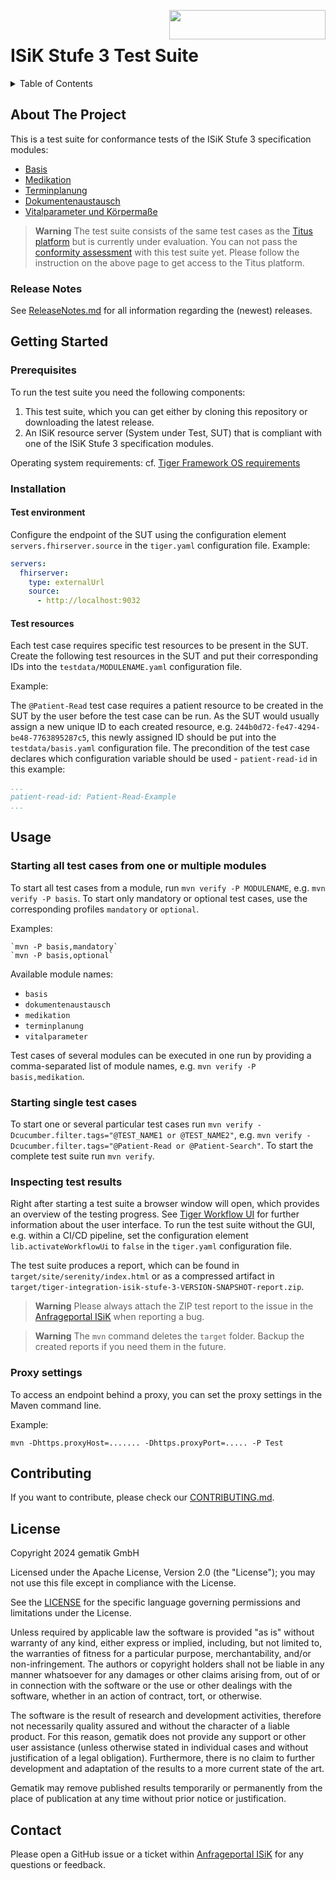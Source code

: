 <img align="right" width="250" height="47" src="docs/img/gematik_logo.png"/> <br/> 

# ISiK Stufe 3 Test Suite

<details>
  <summary>Table of Contents</summary>
  <ol>
    <li>
      <a href="#about-the-project">About The Project</a>
       <ul>
        <li><a href="#release-notes">Release Notes</a></li>
      </ul>
	</li>
    <li>
      <a href="#getting-started">Getting Started</a>
      <ul>
        <li><a href="#prerequisites">Prerequisites</a></li>
        <li><a href="#installation">Installation</a></li>
      </ul>
    </li>
    <li><a href="#usage">Usage</a></li>
    <li><a href="#contributing">Contributing</a></li>
    <li><a href="#license">License</a></li>
    <li><a href="#contact">Contact</a></li>
  </ol>
</details>

## About The Project
This is a test suite for conformance tests of the ISiK Stufe 3 specification modules:

- [Basis](https://simplifier.net/guide/isik-basis-v3?version=current)
- [Medikation](https://simplifier.net/guide/isik-medikation-v3?version=current)
- [Terminplanung](https://simplifier.net/guide/isik-terminplanung-v3?version=current)
- [Dokumentenaustausch](https://simplifier.net/guide/isik-dokumentenaustausch-v3?version=current)
- [Vitalparameter und Körpermaße](https://simplifier.net/guide/isik-vitalparamater-v3?version=current)

> **Warning**
> The test suite consists of the same test cases as the [Titus platform](https://fachportal.gematik.de/toolkit/titus-ps-testmodule) but is currently under evaluation. You can not pass the [conformity assessment](https://fachportal.gematik.de/gematik-onlineshop/bestaetigungsverfahren-isik-isip) with this test suite yet. Please follow the instruction on the above page to get access to the Titus platform. 

### Release Notes
See [ReleaseNotes.md](./ReleaseNotes.md) for all information regarding the (newest) releases.

## Getting Started

### Prerequisites

To run the test suite you need the following components:

1. This test suite, which you can get either by cloning this repository or downloading the latest release.
2. An ISiK resource server (System under Test, SUT) that is compliant with one of the ISiK Stufe 3 specification modules.

Operating system requirements: cf. [Tiger Framework OS requirements](https://gematik.github.io/app-Tiger/Tiger-User-Manual.html#_requirements)

### Installation

#### Test environment
Configure the endpoint of the SUT using the configuration element `servers.fhirserver.source` in the `tiger.yaml` configuration file. Example:

```yaml
servers:
  fhirserver:
    type: externalUrl
    source:
      - http://localhost:9032
```

#### Test resources

Each test case requires specific test resources to be present in the SUT. Create the following test resources in the SUT and put their corresponding IDs into the `testdata/MODULENAME.yaml` configuration file. 

Example:

The `@Patient-Read` test case requires a patient resource to be created in the SUT by the user before the test case can be run. As the SUT would usually assign a new unique ID to each created resource, e.g. `244b0d72-fe47-4294-be48-7763895287c5`, this newly assigned ID should be put into the `testdata/basis.yaml` configuration file. The precondition of the test case declares which configuration variable should be used - `patient-read-id` in this example:  

```yaml
...
patient-read-id: Patient-Read-Example
...
```

## Usage

### Starting all test cases from one or multiple modules

To start all test cases from a module, run `mvn verify -P MODULENAME`, e.g. `mvn verify -P basis`. To start only mandatory or optional test cases, use the corresponding profiles `mandatory` or `optional`.

Examples:

```shell
`mvn -P basis,mandatory`
`mvn -P basis,optional`
```

Available module names:
- `basis`
- `dokumentenaustausch`
- `medikation`
- `terminplanung`
- `vitalparameter`

Test cases of several modules can be executed in one run by providing a comma-separated list of module names, e.g. `mvn verify -P basis,medikation`.

### Starting single test cases

To start one or several particular test cases run `mvn verify -Dcucumber.filter.tags="@TEST_NAME1 or @TEST_NAME2"`, e.g. `mvn verify -Dcucumber.filter.tags="@Patient-Read or @Patient-Search"`. To start the complete test suite run `mvn verify`.

### Inspecting test results

Right after starting a test suite a browser window will open, which provides an overview of the testing progress. See [Tiger Workflow UI](https://gematik.github.io/app-Tiger/Tiger-User-Manual.html#_tiger_user_interfaces) for further information about the user interface. To run the test suite without the GUI, e.g. within a CI/CD pipeline, set the configuration element `lib.activateWorkflowUi` to `false` in the `tiger.yaml` configuration file.

The test suite produces a report, which can be found in `target/site/serenity/index.html` or as a compressed artifact in `target/tiger-integration-isik-stufe-3-VERSION-SNAPSHOT-report.zip`. 

> **Warning**
> Please always attach the ZIP test report to the issue in the [Anfrageportal ISiK](#contact) when reporting a bug.
 

> **Warning** 
> The `mvn` command deletes the `target` folder. Backup the created reports if you need them in the future.

### Proxy settings

To access an endpoint behind a proxy, you can set the proxy settings in the Maven command line. 

Example:

```shell
mvn -Dhttps.proxyHost=....... -Dhttps.proxyPort=..... -P Test
```

## Contributing
If you want to contribute, please check our [CONTRIBUTING.md](./CONTRIBUTING.md).

## License

Copyright 2024 gematik GmbH

Licensed under the Apache License, Version 2.0 (the "License"); you may not use this file except in compliance with the License.

See the [LICENSE](./LICENSE) for the specific language governing permissions and limitations under the License.

Unless required by applicable law the software is provided "as is" without warranty of any kind, either express or implied, including, but not limited to, the warranties of fitness for a particular purpose, merchantability, and/or non-infringement. The authors or copyright holders shall not be liable in any manner whatsoever for any damages or other claims arising from, out of or in connection with the software or the use or other dealings with the software, whether in an action of contract, tort, or otherwise.

The software is the result of research and development activities, therefore not necessarily quality assured and without the character of a liable product. For this reason, gematik does not provide any support or other user assistance (unless otherwise stated in individual cases and without justification of a legal obligation). Furthermore, there is no claim to further development and adaptation of the results to a more current state of the art.

Gematik may remove published results temporarily or permanently from the place of publication at any time without prior notice or justification.

## Contact

Please open a GitHub issue or a ticket within [Anfrageportal ISiK](https://service.gematik.de/servicedesk/customer/portal/16) for any questions or feedback.
